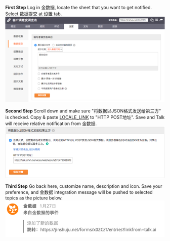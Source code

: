 
**First Step** Log in 金数据, locate the sheet that you want to get notified. Select 数据提交 at 设置 tab.
![](images/inte-guide/sample-jinshuju-1.png)

**Second Step** Scroll down and make sure "将数据以JSON格式发送给第三方" is checked. Copy & paste [LOCALE_LINK](LOCALE_LINK) to "HTTP POST地址".
Save and Talk will receive relative notification from 金数据.
![](images/inte-guide/sample-jinshuju-2.png)

**Third Step** Go back here, customize name, description and icon. Save your preference, and 金数据 integration message will be pushed to selected topics as the picture below.
![](images/inte-guide/notice-jinshuju.png)
